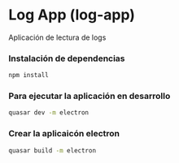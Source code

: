 # Log App (log-app)

Aplicación de lectura de logs

### Instalación de dependencias

```bash
npm install
```

### Para ejecutar la aplicación en desarrollo

```bash
quasar dev -m electron
```

### Crear la aplicaicón electron

```bash
quasar build -m electron
```
